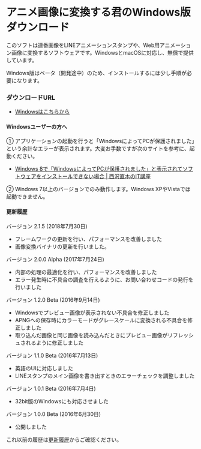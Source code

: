 # アニメ画像に変換する君のWindows版ダウンロード

このソフトは連番画像をLINEアニメーションスタンプや、Web用アニメーション画像に変換するソフトウェアです。WindowsとmacOSに対応し、無償で提供しています。

Windows版はベータ（開発途中）のため、インストールするには少し手順が必要になります。

### ダウンロードURL

- [Windowsはこちらから](https://github.com/ics-creative/160609_animation-image-generator/releases/download/release-2.1.5/Software-Win.zip)


#### Windowsユーザーの方へ

① アプリケーションの起動を行うと「WindowsによってPCが保護されました」という余計なエラーが表示されます。大変お手数ですが次のサイトを参考に、起動ください。

- [Windows 8で「WindowsによってPCが保護されました」と表示されてソフトウェアをインストールできない場合 | 西沢直木のIT講座](http://www.nishi2002.com/4577.html)

② Windows 7以上のバージョンでのみ動作します。Windows XPやVistaでは起動できません。

#### 更新履歴

バージョン 2.1.5 (2018年7月30日)

- フレームワークの更新を行い、パフォーマンスを改善しました
- 画像変換バイナリの更新を行いました。

バージョン 2.0.0 Alpha (2017年7月24日)

- 内部の処理の最適化を行い、パフォーマンスを改善しました
- エラー発生時に不具合の調査を行えるように、お問い合わせコードの発行を行いました

バージョン 1.2.0 Beta (2016年9月14日)

- Windowsでプレビュー画像が表示されない不具合を修正しました
- APNGへの保存時にカラーモードがグレースケールに変換される不具合を修正しました
- 取り込んだ画像と同じ画像を読み込んだときにプレビュー画像がリフレッシュされるように修正しました

バージョン 1.1.0 Beta (2016年7月13日)

- 英語のUIに対応しました
- LINEスタンプのメイン画像を書き出すときのエラーチェックを調整しました

バージョン 1.0.1 Beta (2016年7月4日)

- 32bit版のWindowsにも対応させました

バージョン 1.0.0 Beta (2016年6月30日)

- 公開しました

これ以前の履歴は[更新履歴](Change_Log.md)からご確認ください。
